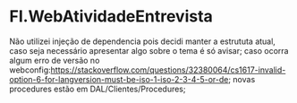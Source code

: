 # FI.WebAtividadeEntrevista

Não utilizei injeção de dependencia pois decidi manter a estrututa atual, caso seja necessário apresentar algo sobre o tema é só avisar;
caso ocorra algum erro de versão no webconfig:https://stackoverflow.com/questions/32380064/cs1617-invalid-option-6-for-langversion-must-be-iso-1-iso-2-3-4-5-or-de;
novas procedures estão em DAL/Clientes/Procedures;

